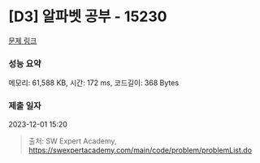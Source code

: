# [D3] 알파벳 공부 - 15230 

[문제 링크](https://swexpertacademy.com/main/code/problem/problemDetail.do?contestProbId=AYLnMQT6vPADFATf) 

### 성능 요약

메모리: 61,588 KB, 시간: 172 ms, 코드길이: 368 Bytes

### 제출 일자

2023-12-01 15:20



> 출처: SW Expert Academy, https://swexpertacademy.com/main/code/problem/problemList.do